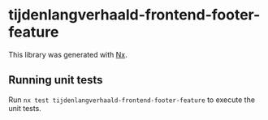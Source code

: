 # tijdenlangverhaald-frontend-footer-feature

This library was generated with [Nx](https://nx.dev).

## Running unit tests

Run `nx test tijdenlangverhaald-frontend-footer-feature` to execute the unit tests.
